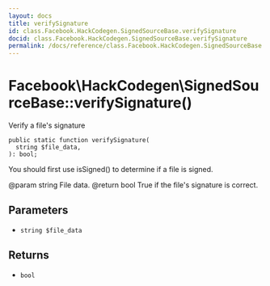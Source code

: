 ```yaml
---
layout: docs
title: verifySignature
id: class.Facebook.HackCodegen.SignedSourceBase.verifySignature
docid: class.Facebook.HackCodegen.SignedSourceBase.verifySignature
permalink: /docs/reference/class.Facebook.HackCodegen.SignedSourceBase.verifySignature/
---
```

# Facebook\\HackCodegen\\SignedSourceBase::verifySignature()




Verify a file's signature




``` Hack
public static function verifySignature(
  string $file_data,
): bool;
```




You should first use isSigned() to determine
if a file is signed.




@param  string  File data.
@return bool    True if the file's signature is correct.




## Parameters




* ` string $file_data `




## Returns




- ` bool `